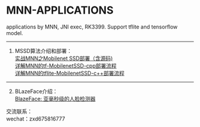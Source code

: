 # MNN-APPLICATIONS
applications by MNN,  JNI exec, RK3399. Support tflite and tensorflow model.

---
1. MSSD算法介绍和部署：  
[实战MNN之Mobilenet SSD部署（含源码)](https://zhuanlan.zhihu.com/p/70610865)  
[详解MNN的tf-MobilenetSSD-cpp部署流程](https://zhuanlan.zhihu.com/p/70610865)   
[详解MNN的tflite-MobilenetSSD-c++部署流程](https://zhuanlan.zhihu.com/p/72247645)   

--- 
2. BLazeFace介绍：  
[BlazeFace: 亚毫秒级的人脸检测器](https://zhuanlan.zhihu.com/p/73741766)   






交流联系：   
wechat：zxd675816777
